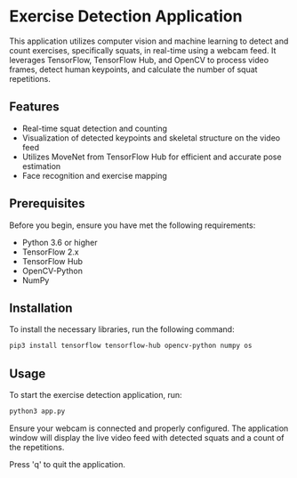 # Exercise Detection Application

This application utilizes computer vision and machine learning to detect and count exercises, specifically squats, in real-time using a webcam feed. It leverages TensorFlow, TensorFlow Hub, and OpenCV to process video frames, detect human keypoints, and calculate the number of squat repetitions.

## Features

- Real-time squat detection and counting
- Visualization of detected keypoints and skeletal structure on the video feed
- Utilizes MoveNet from TensorFlow Hub for efficient and accurate pose estimation
- Face recognition and exercise mapping

## Prerequisites

Before you begin, ensure you have met the following requirements:

- Python 3.6 or higher
- TensorFlow 2.x
- TensorFlow Hub
- OpenCV-Python
- NumPy

## Installation

To install the necessary libraries, run the following command:
```sh
pip3 install tensorflow tensorflow-hub opencv-python numpy os
```

## Usage
To start the exercise detection application, run:
```sh
python3 app.py
```

Ensure your webcam is connected and properly configured. The application window will display the live video feed with detected squats and a count of the repetitions.

Press 'q' to quit the application.

